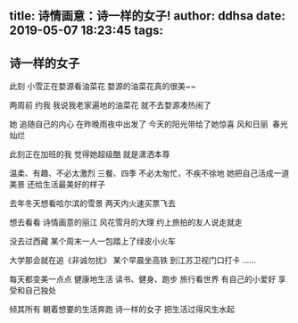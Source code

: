title: 诗情画意：诗一样的女子!
author: ddhsa
date: 2019-05-07 18:23:45
tags:
---

## 诗一样的女子


此刻
小雪正在婺源看油菜花
婺源的油菜花真的很美~~

两周前
约我
我说我老家遍地的油菜花
就不去婺源凑热闹了

她
追随自己的内心
在昨晚雨夜中出发了
今天的阳光带给了她惊喜
风和日丽  春光灿烂

此刻正在加班的我
觉得她超级酷
就是潇洒本尊

温柔、有趣、不必太激烈
三餐、四季
不必太匆忙，不疾不徐地
她把自己活成一道美景
还给生活最美好的样子

去年冬天想看哈尔滨的雪景
两天内火速买票飞去

想去看看
诗情画意的丽江
风花雪月的大理
约上旅拍的友人说走就走

没去过西藏
某个周末一人一包踏上了绿皮小火车

大学那会就在追《非诚勿扰》
某个早晨坐高铁
到江苏卫视门口打卡
……

每天都变美一点点
健康地生活
读书、健身、跑步
旅行看世界
有自己的小爱好
享受和自己独处

倾其所有
朝着想要的生活奔跑
诗一样的女子
把生活过得风生水起
